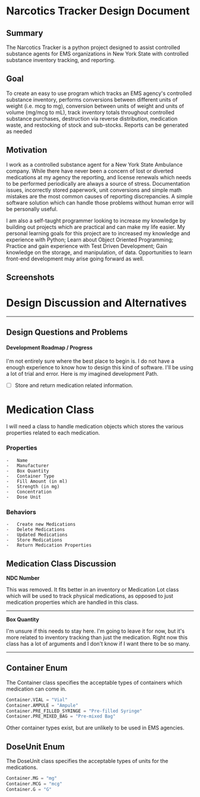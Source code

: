 # Narcotics Tracker Design Document

## Summary

The Narcotics Tracker is a python project designed to assist controlled
substance agents for EMS organizations in New York State with controlled
substance inventory tracking, and reporting.

## Goal

To create an easy to use program which tracks an EMS agency's controlled
substance inventory, performs conversions between different units of weight
(i.e. mcg to mg), conversion between units of weight and units of volume
(mg/mcg to mL), track inventory totals throughout controlled substance
purchases, destruction via reverse distribution, medication waste, and
restocking of stock and sub-stocks. Reports can be generated as needed

## Motivation

I work as a controlled substance agent for a New York State Ambulance company.
While there have never been a concern of lost or diverted medications at my
agency the reporting, and license renewals which needs to be performed
periodically are always a source of stress. Documentation issues, incorrectly
stored paperwork, unit conversions and simple math mistakes are the most common
causes of reporting discrepancies. A simple software solution which can handle
those problems without human error will be personally useful.

I am also a self-taught programmer looking to increase my knowledge by building
out projects which are practical and can make my life easier. My personal
learning goals for this project are to increased my knowledge and experience
with Python; Learn about Object Oriented Programming; Practice and gain
experience with Test Driven Development; Gain knowledge on the storage, and
manipulation, of data. Opportunities to learn front-end development may arise
going forward as well.

## Screenshots

# Design Discussion and Alternatives

---

## Design Questions and Problems

#### Development Roadmap / Progress

I'm not entirely sure where the best place to begin is. I do not have a enough
experience to know how to design this kind of software. I'll be using a lot of
trial and error. Here is my imagined development Path.

-   [ ] Store and return medication related information.

# Medication Class

I will need a class to handle medication objects which stores the various
properties related to each medication.

### Properties

    -   Name
    -   Manufacturer
    -   Box Quantity
    -   Container Type
    -   Fill Amount (in ml)
    -   Strength (in mg)
    -   Concentration
    -   Dose Unit

### Behaviors

    -   Create new Medications
    -   Delete Medications
    -   Updated Medications
    -   Store Medications
    -   Return Medication Properties

## Medication Class Discussion

**NDC Number**

This was removed. It fits better in an inventory or Medication Lot class which
will be used to track physical medications, as opposed to just medication
properties which are handled in this class.

---

**Box Quantity**

I'm unsure if this needs to stay here. I'm going to leave it for now, but it's
more related to inventory tracking than just the medication. Right now this
class has a lot of arguments and I don't know if I want there to be so many.

---

## Container Enum

The Container class specifies the acceptable types of containers which
medication can come in.

```python
Container.VIAL = "Vial"
Container.AMPULE = "Ampule"
Container.PRE_FILLED_SYRINGE = "Pre-filled Syringe"
Container.PRE_MIXED_BAG = "Pre-mixed Bag"
```

Other container types exist, but are unlikely to be used in EMS agencies.

## DoseUnit Enum

The DoseUnit class specifies the acceptable types of units for the medications.

```python
Container.MG = "mg"
Container.MCG = "mcg"
Container.G = "G"
```
